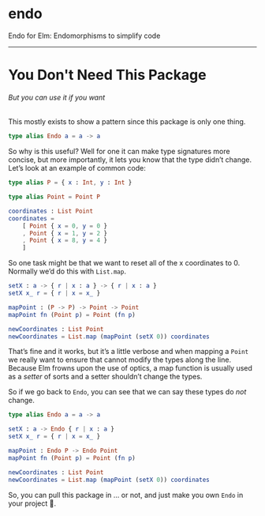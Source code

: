 # endo

Endo for Elm: Endomorphisms to simplify code

- - -

# You Don't Need This Package

###### But you can use it if you want

This mostly exists to show a pattern since this package is only one thing.

```elm
type alias Endo a = a -> a
```

So why is this useful? Well for one it can make type signatures more concise, but more importantly, it lets you know that the type didn’t change. Let’s look at an example of  common code:

```elm
type alias P = { x : Int, y : Int }

type alias Point = Point P

coordinates : List Point
coordinates =
    [ Point { x = 0, y = 0 }
    , Point { x = 1, y = 2 }
    , Point { x = 8, y = 4 }
    ]
```

So one task might be that we want to reset all of the x coordinates to 0. Normally we’d do this with `List.map`.

```elm
setX : a -> { r | x : a } -> { r | x : a }
setX x_ r = { r | x = x_ }

mapPoint : (P -> P) -> Point -> Point
mapPoint fn (Point p) = Point (fn p)

newCoordinates : List Point
newCoordinates = List.map (mapPoint (setX 0)) coordinates
```

That’s fine and it works, but it’s a little verbose and when mapping a `Point` we really want to ensure that cannot modify the types along the line. Because Elm frowns upon the use of optics, a map function is usually used as a _setter_ of sorts and a setter shouldn’t change the types.

So if we go back to `Endo`, you can see that we can say these types do _not_ change.

```elm
type alias Endo a = a -> a

setX : a -> Endo { r | x : a }
setX x_ r = { r | x = x_ }

mapPoint : Endo P -> Endo Point
mapPoint fn (Point p) = Point (fn p)

newCoordinates : List Point
newCoordinates = List.map (mapPoint (setX 0)) coordinates
```

So, you can pull this package in … or not, and just make you own `Endo` in your project 🤷.
